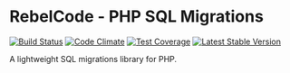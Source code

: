 # RebelCode - PHP SQL Migrations

[![Build Status](https://travis-ci.org/RebelCode/php-sql-migrations.svg?branch=master)](https://travis-ci.org/RebelCode/php-sql-migrations)
[![Code Climate](https://codeclimate.com/github/RebelCode/php-sql-migrations/badges/gpa.svg)](https://codeclimate.com/github/RebelCode/php-sql-migrations)
[![Test Coverage](https://codeclimate.com/github/RebelCode/php-sql-migrations/badges/coverage.svg)](https://codeclimate.com/github/RebelCode/php-sql-migrations/coverage)
[![Latest Stable Version](https://poser.pugx.org/rebelcode/php-sql-migrations/version)](https://packagist.org/packages/rebelcode/php-sql-migrations)

A lightweight SQL migrations library for PHP.
